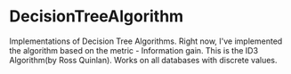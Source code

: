 DecisionTreeAlgorithm
=====================

Implementations of Decision Tree Algorithms.
Right now, I've implemented the algorithm based on the metric - Information gain.
This is the ID3 Algorithm(by Ross Quinlan).
Works on all databases with discrete values.
